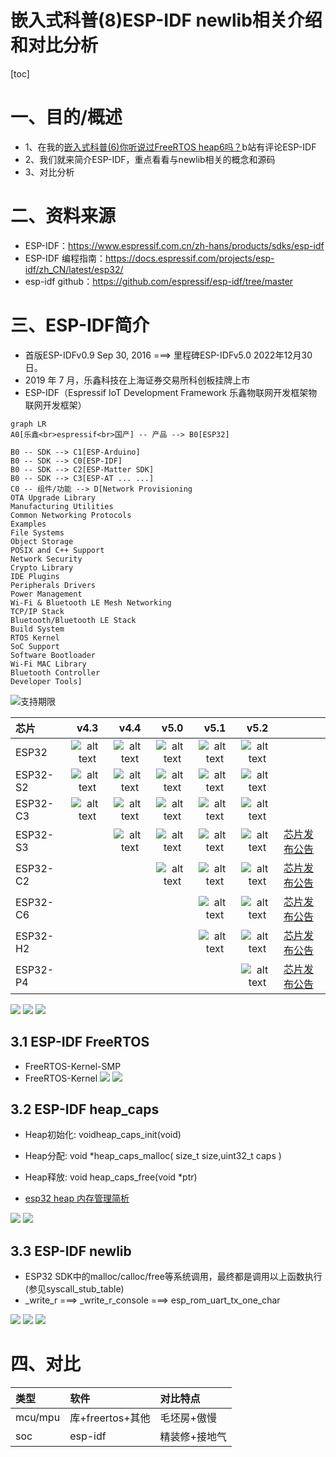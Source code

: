 嵌入式科普(8)ESP-IDF newlib相关介绍和对比分析
===
[toc]
# 一、目的/概述
- 1、在我的[嵌入式科普(6)你听说过FreeRTOS heap6吗？](../6_FreeRTOS%20heap6/README.md)b站有评论ESP-IDF
- 2、我们就来简介ESP-IDF，重点看看与newlib相关的概念和源码
- 3、对比分析

# 二、资料来源
- ESP-IDF：https://www.espressif.com.cn/zh-hans/products/sdks/esp-idf
- ESP-IDF 编程指南：https://docs.espressif.com/projects/esp-idf/zh_CN/latest/esp32/
- esp-idf github：https://github.com/espressif/esp-idf/tree/master

# 三、ESP-IDF简介
- 首版ESP-IDFv0.9 Sep 30, 2016 ===> 里程碑ESP-IDFv5.0 2022年12月30日。
- 2019 年 7 月，乐鑫科技在上海证券交易所科创板挂牌上市
- ESP-IDF（Espressif IoT Development Framework 乐鑫物联网开发框架物联网开发框架）

```mermaid
graph LR
A0[乐鑫<br>espressif<br>国产] -- 产品 --> B0[ESP32]

B0 -- SDK --> C1[ESP-Arduino]
B0 -- SDK --> C0[ESP-IDF] 
B0 -- SDK --> C2[ESP-Matter SDK]
B0 -- SDK --> C3[ESP-AT ... ...]
C0 -- 组件/功能 --> D[Network Provisioning
OTA Upgrade Library
Manufacturing Utilities
Common Networking Protocols
Examples
File Systems
Object Storage
POSIX and C++ Support
Network Security
Crypto Library
IDE Plugins
Peripherals Drivers
Power Management
Wi-Fi & Bluetooth LE Mesh Networking
TCP/IP Stack
Bluetooth/Bluetooth LE Stack
Build System
RTOS Kernel
SoC Support
Software Bootloader
Wi-Fi MAC Library
Bluetooth Controller
Developer Tools]

```




![支持期限](https://dl.espressif.com/dl/esp-idf/support-periods.svg?v=1)



|芯片         |         v4.3           |          v4.4          |          v5.0          |          v5.1          |          v5.2          |                                                                 |
|:----------- | :---------------------:| :---------------------:| :---------------------:| :--------------------: | :--------------------: | :-------------------------------------------------------------- |
|ESP32        | ![alt text][supported] | ![alt text][supported] | ![alt text][supported] | ![alt text][supported] | ![alt text][supported] |                                                                 |
|ESP32-S2     | ![alt text][supported] | ![alt text][supported] | ![alt text][supported] | ![alt text][supported] | ![alt text][supported] |                                                                 |
|ESP32-C3     | ![alt text][supported] | ![alt text][supported] | ![alt text][supported] | ![alt text][supported] | ![alt text][supported] |                                                                 |
|ESP32-S3     |                        | ![alt text][supported] | ![alt text][supported] | ![alt text][supported] | ![alt text][supported] | [芯片发布公告](https://www.espressif.com/zh-hans/news/ESP32_S3) |
|ESP32-C2     |                        |                        | ![alt text][supported] | ![alt text][supported] | ![alt text][supported] | [芯片发布公告](https://www.espressif.com/zh-hans/news/ESP32-C2) |
|ESP32-C6     |                        |                        |                        | ![alt text][supported] | ![alt text][supported] | [芯片发布公告](https://www.espressif.com/zh-hans/news/ESP32_C6) |
|ESP32-H2     |                        |                        |                        | ![alt text][supported] | ![alt text][supported] | [芯片发布公告](https://www.espressif.com/zh-hans/news/ESP32_H2) |
|ESP32-P4     |                        |                        |                        |                        | ![alt text][preview]   | [芯片发布公告](https://www.espressif.com/en/news/ESP32-P4)      |

[supported]: https://img.shields.io/badge/-%E6%94%AF%E6%8C%81-green "supported"
[preview]: https://img.shields.io/badge/-%E9%A2%84%E8%A7%88-orange "preview"

![](./images/idf1.png)
![](./images/idf2.png)
![](./images/idf3.png)

## 3.1 ESP-IDF FreeRTOS
- FreeRTOS-Kernel-SMP
- FreeRTOS-Kernel
![](./images/idf4.png)
![](./images/idf5.png)

## 3.2 ESP-IDF heap_caps
- Heap初始化: voidheap_caps_init(void)

- Heap分配:   void *heap_caps_malloc( size_t size,uint32_t caps )

- Heap释放:   void heap_caps_free(void *ptr)

- [esp32 heap 内存管理简析](https://blog.csdn.net/abc517789065/article/details/79680214)

![](./images/idf6.png)
![](./images/idf7.png)

## 3.3 ESP-IDF newlib
- ESP32 SDK中的malloc/calloc/free等系统调用，最终都是调用以上函数执行(参见syscall_stub_table)
- _write_r ===>  _write_r_console ===> esp_rom_uart_tx_one_char

![](./images/idf8.png)
![](./images/idf9.png)
![](./images/idf10.png)

# 四、对比
|类型|软件|对比特点|
|:-- | :--| :--|
|mcu/mpu|库+freertos+其他| 毛坯房+傲慢 |
|soc|esp-idf | 精装修+接地气 |
